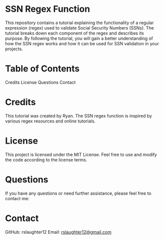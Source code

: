 # SSN Regex Function
This repository contains a tutorial explaining the functionality of a regular expression (regex) used to validate Social Security Numbers (SSNs). The tutorial breaks down each component of the regex and describes its purpose. By following the tutorial, you will gain a better understanding of how the SSN regex works and how it can be used for SSN validation in your projects.

# Table of Contents
Credits
License
Questions
Contact

# Credits
This tutorial was created by Ryan. The SSN regex function is inspired by various regex resources and online tutorials.

# License
This project is licensed under the MIT License. Feel free to use and modify the code according to the license terms.

# Questions
If you have any questions or need further assistance, please feel free to contact me:

# Contact
GitHub: rslaughter12
Email: rslaughter12@gmail.com
